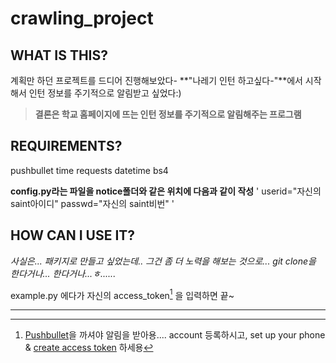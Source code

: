# crawling_project

## WHAT IS THIS?

계획만 하던 프로젝트를 드디어 진행해보았다-
**"나레기 인턴 하고싶다-"**에서 시작해서
인턴 정보를 주기적으로 알림받고 싶었다:)
>**결론은 학교 홈페이지에 뜨는 인턴 정보를 주기적으로 알림해주는 프로그램**



## REQUIREMENTS?

pushbullet
time
requests
datetime
bs4


**config.py라는 파일을 notice폴더와 같은 위치에 다음과 같이 작성**
\'
userid="자신의 saint아이디"
passwd="자신의 saint비번"
\'



## HOW CAN I USE IT?

*사실은... 패키지로 만들고 싶었는데.. 그건 좀 더 노력을 해보는 것으로...*
*git clone을 한다거나... 한다거나...ㅎ......*

example.py 에다가 자신의 access_token[^access_token] 을 입력하면 끝~

---
[^access_token]:[Pushbullet](https://www.pushbullet.com)을 까셔야 알림을 받아용....
account 등록하시고, set up your phone & [create access token](https://www.pushbullet.com/#settings/account) 하세용
